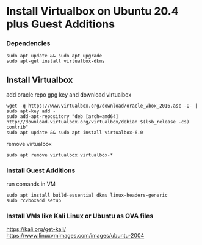 # Install Virtualbox on Ubuntu 20.4 plus Guest Additions

### Dependencies
```console
sudo apt update && sudo apt upgrade
sudo apt-get install virtualbox-dkms
```
## Install Virtualbox

add oracle repo gpg key and download virtualbox
```console
wget -q https://www.virtualbox.org/download/oracle_vbox_2016.asc -O- | sudo apt-key add -
sudo add-apt-repository "deb [arch=amd64] http://download.virtualbox.org/virtualbox/debian $(lsb_release -cs) contrib"
sudo apt update && sudo apt install virtualbox-6.0

```
remove virtualbox
```console
sudo apt remove virtualbox virtualbox-*
```

### Install Guest Additions

run comands in VM
```console
sudo apt install build-essential dkms linux-headers-generic 
sudo rcvboxadd setup
```

### Install VMs like Kali Linux or Ubuntu as OVA files
https://kali.org/get-kali/  
https://www.linuxvmimages.com/images/ubuntu-2004
